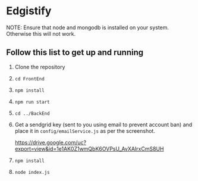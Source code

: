 # Edgistify

NOTE: Ensure that node and mongodb is installed on your system. Otherwise this will not work.

## Follow this list to get up and running
1. Clone the repository
2. `cd FrontEnd`
3. `npm install`
4. `npm run start`
5. `cd ../BackEnd`
6. Get a sendgrid key (sent to you using email to prevent account ban) and place it in `config/emailService.js` as per the screenshot.

    https://drive.google.com/uc?export=view&id=1e1AK0Z1wmQbK6OVPsU_AvXAIrxCmS8UH

7. `npm install`
8. `node index.js`
